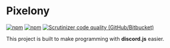 # Pixelony

[![npm](https://img.shields.io/npm/v/pixelony.svg?style=plastic])](https://www.npmjs.com/package/pixelony)
[![npm](https://img.shields.io/npm/dt/pixelony.svg?style=plastic])](https://www.npmjs.com/package/pixelony)
[![Scrutinizer code quality (GitHub/Bitbucket)](https://img.shields.io/scrutinizer/quality/g/m4st3rx/pixelony/master.svg)](https://www.npmjs.com/package/pixelony)

This project is built to make programming with **discord.js** easier.

